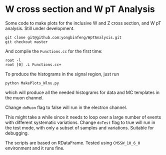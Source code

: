 # W cross section and W pT Analysis

Some code to make plots for the inclusive W and Z cross section, and W pT analysis. Still under development.

```
git clone git@github.com:yongbinfeng/WpTAnalysis.git
git checkout master
```

And compile the `Functions.cc` for the first time:
```
root -l
root [0] .L Functions.cc+
```

To produce the histograms in the signal region, just run
```
python MakePlots_Wlnu.py
```
which will produce all the needed histograms for data and MC templates in the muon channel. 

Change `doMuon` flag to false will run in the electron channel. 

This might take a while since it needs to loop over a large number of events with different systematic variations. Change `doTest` flag to true will run in the test mode, with only a subset of samples and variations. Suitable for debugging.

The scripts are based on RDataFrame. Tested using `CMSSW_10_6_0` environment and it runs fine.
